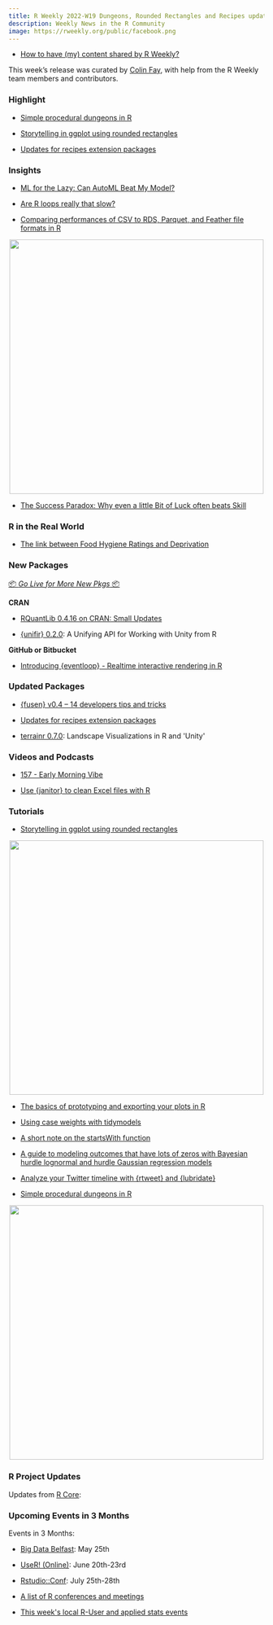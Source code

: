 ```yaml
---
title: R Weekly 2022-W19 Dungeons, Rounded Rectangles and Recipes update
description: Weekly News in the R Community
image: https://rweekly.org/public/facebook.png
---
```

+ [How to have (my) content shared by R Weekly?](https://github.com/rweekly/rweekly.org#how-to-have-my-content-shared-by-r-weekly)

This week’s release was curated by [Colin Fay](https://colinfay.me/), with help from the R Weekly team members and contributors.

###  Highlight

+ [Simple procedural dungeons in R](https://www.rostrum.blog/2022/05/01/dungeon/)

+ [Storytelling in ggplot using rounded rectangles](https://albert-rapp.de/post/2022-05-01-use-grobs-to-get-rounded-corners/)

+ [Updates for recipes extension packages](https://www.tidyverse.org/blog/2022/05/recipes-update-05-20222/)


### Insights

+ [ML for the Lazy: Can AutoML Beat My Model?](https://jlaw.netlify.app/2022/05/03/ml-for-the-lazy-can-automl-beat-my-model/)

+ [Are R loops really that slow?](https://medium.com/@alwinw/are-r-loops-really-that-slow-1bbf46b21fcb)

+ [Comparing performances of CSV to RDS, Parquet, and Feather file formats in R](https://tomaztsql.wordpress.com/2022/05/08/comparing-performances-of-csv-to-rds-parquet-and-feather-data-types/)

<div align = "center">
    <img src = "https://tomaztsql.files.wordpress.com/2022/05/plot_zoom_png.png" width = "500px">
</div>

+ [The Success Paradox: Why even a little Bit of Luck often beats Skill](https://blog.ephorie.de/the-success-paradox-why-even-a-little-bit-of-luck-often-beats-skill)

### R in the Real World

+ [The link between Food Hygiene Ratings and Deprivation](https://www.jumpingrivers.com/blog/food-hygiene-ratings-uk-deprivation/)


###  New Packages

<p class="added-hostname"><a href="https://rweekly.org/live" target="_blank" class="externalLink">📦 <i>Go Live for More New Pkgs</i> 📦</a></p>

**CRAN**

+ [RQuantLib 0.4.16 on CRAN: Small Updates](http://dirk.eddelbuettel.com/blog/2022/05/05/#rquantlib_0.4.16)

+ [{unifir} 0.2.0](https://cran.r-project.org/package=unifir): A Unifying API for Working with Unity from R

**GitHub or Bitbucket**

+ [Introducing {eventloop} - Realtime interactive rendering in R](https://coolbutuseless.github.io/2022/05/06/introducing-eventloop-realtime-interactive-rendering-in-r/)

### Updated Packages

+ [{fusen} v0.4 – 14 developers tips and tricks](https://rtask.thinkr.fr/fusen-v0-4-14-developers-tips-and-tricks/)

+ [Updates for recipes extension packages](https://www.tidyverse.org/blog/2022/05/recipes-update-05-20222/)

+ [terrainr 0.7.0](https://cran.r-project.org/package=terrainr): Landscape Visualizations in R and 'Unity'

###  Videos and Podcasts

+ [157 - Early Morning Vibe](https://nssdeviations.com/157-early-morning-vibe)

+ [Use {janitor} to clean Excel files with R](https://www.youtube.com/watch?v=AKPvlNWZBEQ)

###  Tutorials

+ [Storytelling in ggplot using rounded rectangles](https://albert-rapp.de/post/2022-05-01-use-grobs-to-get-rounded-corners/)

<div align = "center">
    <img src = "https://albert-rapp.de/post/2022-05-01-use-grobs-to-get-rounded-corners/final_remake.png" width = "500px">
</div>

+ [The basics of prototyping and exporting your plots in R](https://www.rforecology.com/post/exporting-plots-in-r/)

+ [Using case weights with tidymodels](https://www.tidyverse.org/blog/2022/05/case-weights/)

+ [A short note on the startsWith function](https://statisticaloddsandends.wordpress.com/2022/05/05/a-short-note-on-the-startswith-function/)


+ [A guide to modeling outcomes that have lots of zeros with Bayesian hurdle lognormal and hurdle Gaussian regression models](https://www.andrewheiss.com/blog/2022/05/09/hurdle-lognormal-gaussian-brms/)

+ [Analyze your Twitter timeline with {rtweet} and {lubridate}](https://albert-rapp.de/post/2022-05-06-track-twitter-follower/)


+ [Simple procedural dungeons in R](https://www.rostrum.blog/2022/05/01/dungeon/)

<div align = "center">
    <img src = "https://www.rostrum.blog/post/2022-04-30-dungeon_files/r.oguelike-generate.gif" width = "500px">
</div>

<!--<div class="post-more-begin></div><div class="post-more-end"></div>-->

###  R Project Updates

Updates from [R Core](http://developer.r-project.org/blosxom.cgi/R-devel/NEWS):


###  Upcoming Events in 3 Months

Events in 3 Months:

+ [Big Data Belfast](https://www.bigdatabelfast.com/): May 25th

+ [UseR! (Online)](https://user2022.r-project.org/): June 20th-23rd

+ [Rstudio::Conf](https://www.rstudio.com/conference/): July 25th-28th

+ [A list of R conferences and meetings](https://jumpingrivers.github.io/meetingsR/events.html)

+ [This week's local R-User and applied stats events](https://community.rstudio.com/c/irl)
